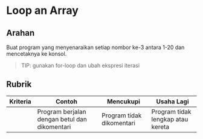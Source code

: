 # Loop an Array

## Arahan

Buat program yang menyenaraikan setiap nombor ke-3 antara 1-20 dan mencetaknya ke konsol.

> TIP: gunakan for-loop dan ubah ekspresi iterasi

## Rubrik

| Kriteria | Contoh                                        | Mencukupi                 | Usaha Lagi                        |
| -------- | --------------------------------------------- | ------------------------- | --------------------------------- |
|          | Program berjalan dengan betul dan dikomentari | Program tidak dikomentari | Program tidak lengkap atau kereta |
